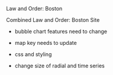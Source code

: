 Law and Order: Boston

Combined Law and Order: Boston Site

- bubble chart features need to change

- map key needs to update

- css and styling

- change size of radial and time series
